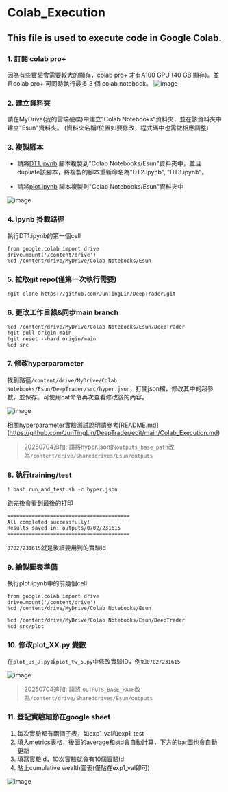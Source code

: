 # Colab_Execution

## This file is used to execute code in Google Colab.

### 1. 訂閱 colab pro+
因為有些實驗會需要較大的顯存，colab pro+ 才有A100 GPU (40 GB 顯存)。並且colab pro+ 可同時執行最多 3 個 colab notebook。
![image](https://github.com/user-attachments/assets/953506cd-d801-4a2d-b114-eaf08b2afd8b)

### 2. 建立資料夾
請在MyDrive(我的雲端硬碟)中建立"Colab Notebooks"資料夾，並在該資料夾中建立"Esun"資料夾。
(資料夾名稱/位置如要修改，程式碼中也需做相應調整)

### 3. 複製腳本
+ 請將[DT1.ipynb](https://colab.research.google.com/drive/16BQWbBPted2uhj01g8BtLy7QeAtqV0o2?usp=drive_link) 腳本複製到"Colab Notebooks/Esun"資料夾中，並且dupliate該腳本，將複製的腳本重新命名為"DT2.ipynb", "DT3.ipynb"。

+ 請將[plot.ipynb](https://colab.research.google.com/drive/1hGRlLlI2IvV1OfBRU6kE5jBRzLpYpmRB?usp=sharing) 腳本複製到"Colab Notebooks/Esun"資料夾中

![image](https://github.com/user-attachments/assets/4274960f-5376-4a2a-8ee0-41097a1c79a1)


### 4. ipynb 掛載路徑
執行DT1.ipynb的第一個cell
```
from google.colab import drive
drive.mount('/content/drive')
%cd /content/drive/MyDrive/Colab Notebooks/Esun
```

### 5. 拉取git repo(僅第一次執行需要)
```
!git clone https://github.com/JunTingLin/DeepTrader.git
```

### 6. 更改工作目錄&同步main branch
```
%cd /content/drive/MyDrive/Colab Notebooks/Esun/DeepTrader
!git pull origin main
!git reset --hard origin/main
%cd src
```


### 7. 修改hyperparameter
找到路徑`/content/drive/MyDrive/Colab Notebooks/Esun/DeepTrader/src/hyper.json`，打開json檔，修改其中的超參數，並保存。可使用cat命令再次查看修改後的內容。

![image](https://github.com/user-attachments/assets/0b4ef612-3ffb-486e-8b84-cf18ba4b7237)



相關hyperparameter實驗測試說明請參考[[README.md]([README.md](https://github.com/JunTingLin/DeepTrader/edit/main/Colab_Execution.md))](https://github.com/JunTingLin/DeepTrader/edit/main/Colab_Execution.md)

> 20250704追加: 請將hyper.json的`outputs_base_path`改為`/content/drive/Shareddrives/Esun/outputs`

### 8. 執行training/test
```
! bash run_and_test.sh -c hyper.json
```
跑完後會看到最後的打印
```
========================================
All completed successfully!
Results saved in: outputs/0702/231615
========================================
```
`0702/231615`就是後續要用到的實驗id

### 9. 繪製圖表準備
執行plot.ipynb中的前幾個cell
```
from google.colab import drive
drive.mount('/content/drive')
%cd /content/drive/MyDrive/Colab Notebooks/Esun

%cd /content/drive/MyDrive/Colab Notebooks/Esun/DeepTrader
%cd src/plot
```

### 10. 修改plot_XX.py 變數
在`plot_us_7.py`或`plot_tw_5.py`中修改實驗ID，例如`0702/231615`

![image](https://github.com/user-attachments/assets/9260f157-e408-4443-8613-0995a664345f)


> 20250704追加: 請將    `OUTPUTS_BASE_PATH`改為`/content/drive/Shareddrives/Esun/outputs`

### 11. 登記實驗細節在google sheet

1.  每次實驗都有兩個子表，如exp1_val和exp1_test
2.  填入metrics表格，後面的average和std會自動計算，下方的bar圖也會自動更新
3. 填寫實驗id，10次實驗就會有10個實驗id
4. 貼上cumulative wealth圖表(僅貼在exp1_val即可)

![image](https://github.com/user-attachments/assets/84caa4f8-0362-4d9b-b753-ea59080dd126)

